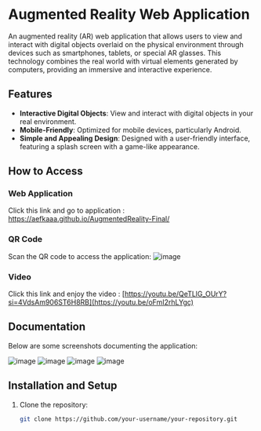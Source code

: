 # Augmented Reality Web Application

An augmented reality (AR) web application that allows users to view and interact with digital objects overlaid on the physical environment through devices such as smartphones, tablets, or special AR glasses. This technology combines the real world with virtual elements generated by computers, providing an immersive and interactive experience.

## Features
- **Interactive Digital Objects**: View and interact with digital objects in your real environment.
- **Mobile-Friendly**: Optimized for mobile devices, particularly Android.
- **Simple and Appealing Design**: Designed with a user-friendly interface, featuring a splash screen with a game-like appearance.

## How to Access

### Web Application
Click this link and go to application : https://aefkaaa.github.io/AugmentedReality-Final/

### QR Code
Scan the QR code to access the application:
![image](https://github.com/aefkaaa/AugmentedReality-Final/assets/102565965/7b5e10da-116a-4740-bbb8-1b6d6bcc72ce)

### Video
Click this link and enjoy the video : [https://youtu.be/QeTLlG_OUrY?si=4VdsAm906ST6H8RB](https://youtu.be/oFmI2rhLYgc)

## Documentation
Below are some screenshots documenting the application:

![image](https://github.com/aefkaaa/AugmentedReality-Final/assets/102565965/28ae0350-2ad8-4994-9e9c-6ac7b7daa846)
![image](https://github.com/aefkaaa/AugmentedReality-Final/assets/102565965/2c353bab-1cdc-44d9-bd9e-b30759e6b645)
![image](https://github.com/aefkaaa/AugmentedReality-Final/assets/102565965/829b3435-a7cf-4ccb-9d21-36db4e8abb4f)
![image](https://github.com/aefkaaa/AugmentedReality-Final/assets/102565965/b8f60107-a7ff-488e-ad26-03d8baba123b)


## Installation and Setup
1. Clone the repository:
   ```sh
   git clone https://github.com/your-username/your-repository.git
